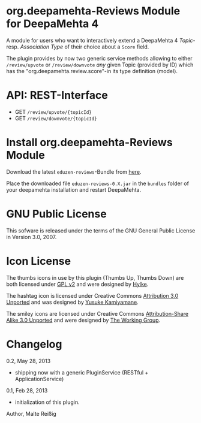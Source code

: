 # org.deepamehta-Reviews Module for DeepaMehta 4

A module for users who want to interactively extend a DeepaMehta 4 _Topic_- resp. _Association Type_ of their choice about a `Score` field.

The plugin provides by now two generic service methods allowing to either `/review/upvote` or `/review/downvote` _any_ given Topic (provided by ID) which has the "org.deepamehta.review.score"-in its type definition (model).

# API: REST-Interface

* GET `/review/upvote/{topicId}`
* GET `/review/downvote/{topicId}`

# Install org.deepamehta-Reviews Module

Download the latest `eduzen-reviews`-Bundle from [here](http://download.deepamehta.de/nightly/).

Place the downloaded file `eduzen-reviews-0.X.jar` in the `bundles` folder of your deepamehta installation and restart DeepaMehta.

# GNU Public License

This sofware is released under the terms of the GNU General Public License in Version 3.0, 2007.

# Icon License

The thumbs icons in use by this plugin (Thumbs Up, Thumbs Down) are both licensed under [GPL v2](http://www.gnu.org/licenses/gpl-2.0.html) and were designed by [Hylke](http://www.bomahy.nl).

The hashtag icon is licensed under Creative Commons [Attribution 3.0 Unported](http://creativecommons.org/licenses/by/3.0/) and was designed by [Yusuke Kamiyamane](http://p.yusukekamiyamane.com/).

The smiley icons are licensed under Creative Commons [Attribution-Share Alike 3.0 Unported](http://creativecommons.org/licenses/by-sa/3.0/) and were designed by [The Working Group](http://blog.twg.ca).

# Changelog

0.2, May 28, 2013

- shipping now with a generic PluginService (RESTful + ApplicationService)

0.1, Feb 28, 2013

- initialization of this plugin.

Author, Malte Reißig
